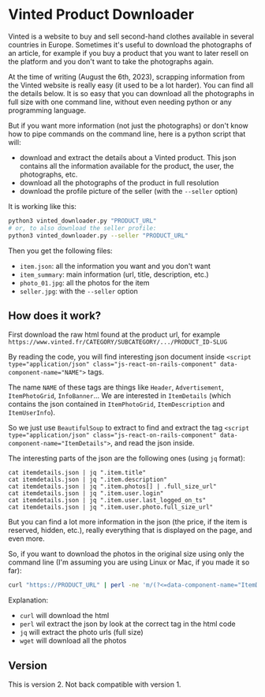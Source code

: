 # Vinted Product Downloader

Vinted is a website to buy and sell second-hand clothes available in several countries in Europe.  Sometimes it's useful to download the photographs of an article, for example if you buy a product that you want to later resell on the platform and you don't want to take the photographs again.

At the time of writing (August the 6th, 2023), scrapping information from the Vinted website is really easy (it used to be a lot harder).  You can find all the details below. It is so easy that you can download all the photographs in full size with one command line, without even needing python or any programming language.

But if you want more information (not just the photographs) or don't know how to pipe commands on the command line, here is a python script that will:

- download and extract the details about a Vinted product. This json contains all the information available for the product, the user, the photographs, etc.
- download all the photographs of the product in full resolution
- download the profile picture of the seller (with the `--seller` option)

It is working like this:

```bash
python3 vinted_downloader.py "PRODUCT_URL"
# or, to also download the seller profile:
python3 vinted_downloader.py --seller "PRODUCT_URL"
```

Then you get the following files:

- `item.json`: all the information you want and you don't want
- `item_summary`: main information (url, title, description, etc.)
- `photo_01.jpg`: all the photos for the item
- `seller.jpg`: with the `--seller` option


## How does it work?

First download the raw html found at the product url, for example `https://www.vinted.fr/CATEGORY/SUBCATEGORY/.../PRODUCT_ID-SLUG`

By reading the code, you will find interesting json document inside `<script type="application/json" class="js-react-on-rails-component" data-component-name="NAME">` tags.

The name `NAME` of these tags are things like `Header`, `Advertisement`, `ItemPhotoGrid`, `InfoBanner`... We are interested in `ItemDetails` (which contains the json contained in `ItemPhotoGrid`, `ItemDescription` and `ItemUserInfo`).

So we just use `BeautifulSoup` to extract to find and extract the tag `<script type="application/json" class="js-react-on-rails-component" data-component-name="ItemDetails">`, and read the json inside.

The interesting parts of the json are the following ones (using `jq` format):

```
cat itemdetails.json | jq ".item.title"
cat itemdetails.json | jq ".item.description"
cat itemdetails.json | jq ".item.photos[] | .full_size_url"
cat itemdetails.json | jq ".item.user.login"
cat itemdetails.json | jq ".item.user.last_logged_on_ts"
cat itemdetails.json | jq ".item.user.photo.full_size_url"
```

But you can find a lot more information in the json (the price, if the item is reserved, hidden, etc.), really everything that is displayed on the page, and even more.

So, if you want to download the photos in the original size using only the command line (I'm assuming you are using Linux or Mac, if you made it so far):

```bash
curl "https://PRODUCT_URL" | perl -ne 'm/(?<=data-component-name="ItemDetails").+?(\{.+?\})(?=<\/script>)/ && print "$1"' | jq -r ".item.photos[] | .full_size_url" | xargs wget
```

Explanation:

- `curl` will download the html
- `perl` wil extract the json by look at the correct tag in the html code
- `jq` will extract the photo urls (full size)
- `wget` will download all the photos


## Version

This is version 2. Not back compatible with version 1.